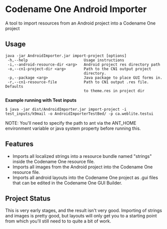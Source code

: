 # Codename One Android Importer

A tool to import resources from an Android project into a Codename One project

## Usage

~~~~
java -jar AndroidImporter.jar import-project [options]
 -h,--help                         Usage instructions
 -i,--android-resource-dir <arg>   Android project res directory path
 -o,--cn1-project-dir <arg>        Path to the CN1 output project
                                   directory.
 -p,--package <arg>                Java package to place GUI forms in.
 -r,--cn1-resource-file            Path to CN1 output .res file.  Defaults
                                   to theme.res in project dir
~~~~

**Example running with Test inputs**

~~~~
$ java -jar dist/AndroidImporter.jar import-project -i test_inputs/k9mail -o AndroidImporterTestBed/ -p ca.weblite.testui
~~~~

NOTE:  You'll need to specify the path to ant via the ANT_HOME environment variable or java system property before running this.

## Features

* Imports all localized strings into a resource bundle named "strings" inside the Codename One resource file.
* Imports all images from the Android project into the Codename One resource file.
* Imports all android layouts into the Codename One project as .gui files that can be edited in the Codename One GUI Builder.

## Project Status

This is very early stages, and the result isn't very good.  Importing of strings and images is pretty good, but layouts will only get you to a
starting point from which you'll still need to to quite a bit of work.

